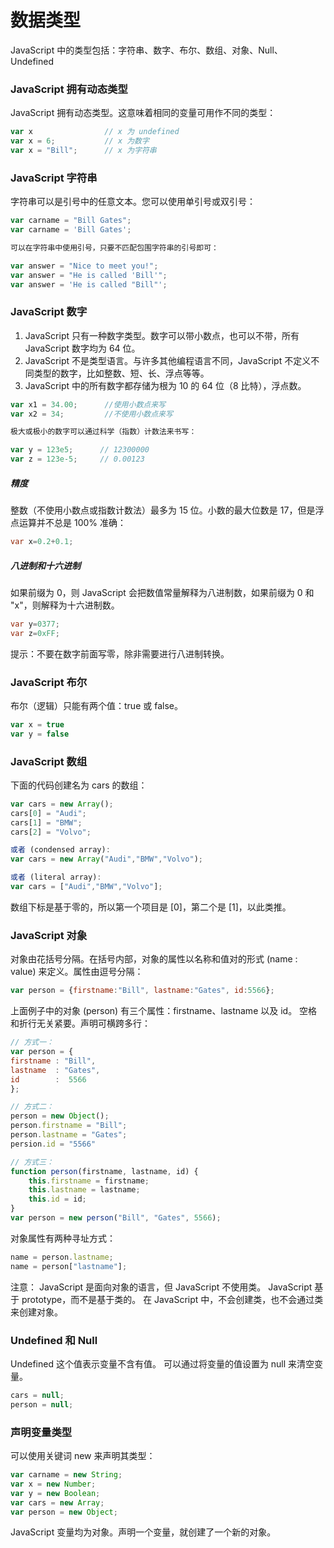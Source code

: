 数据类型
===

JavaScript 中的类型包括：字符串、数字、布尔、数组、对象、Null、Undefined

### JavaScript 拥有动态类型

JavaScript 拥有动态类型。这意味着相同的变量可用作不同的类型：

```js
var x                // x 为 undefined
var x = 6;           // x 为数字
var x = "Bill";      // x 为字符串
```

### JavaScript 字符串

字符串可以是引号中的任意文本。您可以使用单引号或双引号：
```js
var carname = "Bill Gates";
var carname = 'Bill Gates';

可以在字符串中使用引号，只要不匹配包围字符串的引号即可：

var answer = "Nice to meet you!";
var answer = "He is called 'Bill'";
var answer = 'He is called "Bill"';
```

### JavaScript 数字

1. JavaScript 只有一种数字类型。数字可以带小数点，也可以不带，所有 JavaScript 数字均为 64 位。
2. JavaScript 不是类型语言。与许多其他编程语言不同，JavaScript 不定义不同类型的数字，比如整数、短、长、浮点等等。
3. JavaScript 中的所有数字都存储为根为 10 的 64 位（8 比特），浮点数。

```js
var x1 = 34.00;      //使用小数点来写
var x2 = 34;         //不使用小数点来写

极大或极小的数字可以通过科学（指数）计数法来书写：

var y = 123e5;      // 12300000
var z = 123e-5;     // 0.00123
```

##### 精度

整数（不使用小数点或指数计数法）最多为 15 位。小数的最大位数是 17，但是浮点运算并不总是 100% 准确：

```java
var x=0.2+0.1;
```

##### 八进制和十六进制

如果前缀为 0，则 JavaScript 会把数值常量解释为八进制数，如果前缀为 0 和 "x"，则解释为十六进制数。

```java
var y=0377;
var z=0xFF;
```

提示：不要在数字前面写零，除非需要进行八进制转换。

### JavaScript 布尔

布尔（逻辑）只能有两个值：true 或 false。
```js
var x = true
var y = false
```

### JavaScript 数组

下面的代码创建名为 cars 的数组：

```js
var cars = new Array();
cars[0] = "Audi";
cars[1] = "BMW";
cars[2] = "Volvo";

或者 (condensed array):
var cars = new Array("Audi","BMW","Volvo");

或者 (literal array):
var cars = ["Audi","BMW","Volvo"];
```
数组下标是基于零的，所以第一个项目是 [0]，第二个是 [1]，以此类推。

### JavaScript 对象

对象由花括号分隔。在括号内部，对象的属性以名称和值对的形式 (name : value) 来定义。属性由逗号分隔：

```js
var person = {firstname:"Bill", lastname:"Gates", id:5566};
```

上面例子中的对象 (person) 有三个属性：firstname、lastname 以及 id。
空格和折行无关紧要。声明可横跨多行：

```js
// 方式一：
var person = {
firstname : "Bill",
lastname  : "Gates",
id        :  5566
};

// 方式二：
person = new Object();
person.firstname = "Bill";
person.lastname = "Gates";
persion.id = "5566"

// 方式三：
function person(firstname, lastname, id) {
    this.firstname = firstname;
    this.lastname = lastname;
    this.id = id;
}
var person = new person("Bill", "Gates", 5566);
```

对象属性有两种寻址方式：

```js
name = person.lastname;
name = person["lastname"];
```

注意：
JavaScript 是面向对象的语言，但 JavaScript 不使用类。
JavaScript 基于 prototype，而不是基于类的。
在 JavaScript 中，不会创建类，也不会通过类来创建对象。

### Undefined 和 Null

Undefined 这个值表示变量不含有值。
可以通过将变量的值设置为 null 来清空变量。

```js
cars = null;
person = null;
```

### 声明变量类型

可以使用关键词 new 来声明其类型：

```js
var carname = new String;
var x = new Number;
var y = new Boolean;
var cars = new Array;
var person = new Object;
```
JavaScript 变量均为对象。声明一个变量，就创建了一个新的对象。
